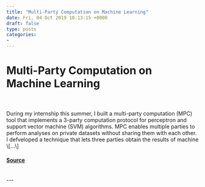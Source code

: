 ```yaml
---
title: "Multi-Party Computation on Machine Learning"
date: Fri, 04 Oct 2019 10:13:15 +0000
draft: false
type: posts
categories: 
- 
---
```

# Multi-Party Computation on Machine Learning

<br/>

<br/>
During my internship this summer, I built a multi-party computation (MPC) tool that implements a 3-party computation protocol for perceptron and support vector machine (SVM) algorithms. MPC enables multiple parties to perform analyses on private datasets without sharing them with each other. I defveloped a technique that lets three parties obtain the results of machine \[…\]

#### [Source](https://blog.trailofbits.com/2019/10/04/multi-party-computation-on-machine-learning/)

<br/>
---
